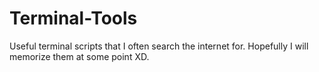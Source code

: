 # Terminal-Tools
Useful terminal scripts that I often search the internet for. Hopefully I will memorize them at some point XD.
